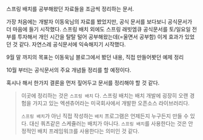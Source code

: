 스프링 배치를 공부해왔던 자료들을 조금씩 정리하는 문서.<br>

가장 처음에는 개발자 이동욱님의 자료를 봤었지만, 공식 문서를 보다보니 공식문서가 더 마음에 들기 시작했다. 스프링 배치 외에도 스프링 래빗엠큐 공식문서를 토/일요일 전부를 투자해서 개인 시간을 탈탈 털어 공부해왔는데(=울면서 공부함) 이게 효과가 있었던 것 같다. 자연스레 공식문서에 익숙해지기 시작했다.<br>

9월 말 까지의 목표는 이동욱님 블로그에서 봤던 내용, 직접 만들어봣던 예제 정리<br>

10월 부터는 공식문서의 주요 개념들 정리를 할 예정이다. <br>

혹시나 해서 한가지 결론을 먼저 짚어두고 문서를 정리해야 할 것 같다.<br>

> 이곳에 정리하는 것은  `스프링 배치` 다. 스프링 배치는 배치 개발에 굉장히 오랜 경험을 가지고 있는 엑센츄어라는 미국회사에서 개발한 오픈소스 라이브러리다.<br>
>
> `스프링 배치`가 아닌 직접 작성하는 `배치` 프로그램은 언제든지 누구든지 만들 수 있다. 대신 쿼츠같은 스케쥴러는 배치가 아니다. `스프링 배치`를 사용한다는 것은 안정적인 배치 프레임워크를 사용한다는 의미인 것 같다.<br>

<br>

